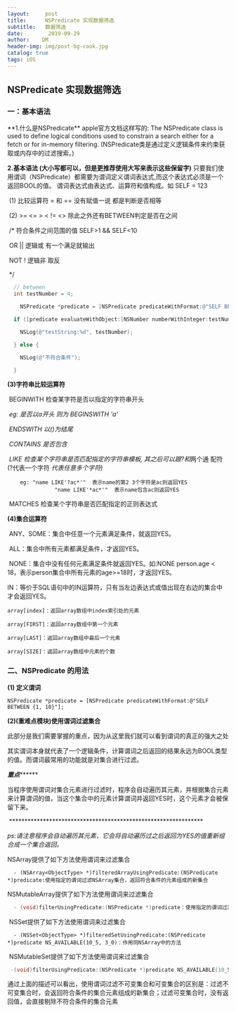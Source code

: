 ```yaml
---
layout:     post
title:     	NSPredicate 实现数据筛选	
subtitle:   数据筛选
date:        2019-09-29
author:    DM
header-img: img/post-bg-cook.jpg
catalog: true
tags: iOS
---
```


## NSPredicate 实现数据筛选

<h3>一：基本语法</h3>
**1.什么是NSPredicate**
     apple官方文档这样写的: The NSPredicate class is used to define logical conditions used to constrain a search either for a fetch or for in-memory filtering.
     (NSPredicate类是通过定义逻辑条件来约束获取或内存中的过滤搜索。)

**2.基本语法  (大小写都可以，但是更推荐使用大写来表示这些保留字)**
 只要我们使用谓词（NSPredicate）都需要为谓词定义谓词表达式,而这个表达式必须是一个返回BOOL的值。
 谓词表达式由表达式、运算符和值构成。如 SELF = 123

​        (1) 比较运算符  = 和 == 没有赋值一说 都是判断是否相等

​        (2) >=  <=  > < != <> 除此之外还有BETWEEN判定是否在之间



​    /*  符合条件之间范围的值  SELF>1  && SELF<10

​        OR  ||  逻辑或 有一个满足就输出

​        NOT !   逻辑非 取反

​     */

```objective-c
  // between
  int testNumber = 4;

	NSPredicate *predicate = [NSPredicate predicateWithFormat:@"SELF BETWEEN {1, 10}"];

  if ([predicate evaluateWithObject:[NSNumber numberWithInteger:testNumber]]) {

    NSLog(@"testString:%d", testNumber);

  } else {

    NSLog(@"不符合条件");

  } 
```

**(3)字符串比较运算符**

​        BEGINWITH 检查某字符是否以指定的字符串开头  

​		*eg: 是否以a开头  则为 BEGINSWITH 'a'*

​        *ENDSWITH  以()为结尾*

​        *CONTAINS  是否包含*

​        *LIKE      检查某个字符串是否匹配指定的字符串模板,  其之后可以跟?和*两个通       配符   (?代表一个字符 *代表任意多个字符)*
```objc
 	eg: "name LIKE'?ac*'"  表示name的第2 3个字符是ac则返回YES
               "name LIKE'*ac*'"  表示name包含ac则返回YES
```



​        MATCHES   检查某个字符串是否匹配指定的正则表达式

**(4)集合运算符**

​     ANY、SOME：集合中任意一个元素满足条件，就返回YES。

​     ALL：集合中所有元素都满足条件，才返回YES。

​     NONE：集合中没有任何元素满足条件就返回YES。如:NONE person.age < 18，表示person集合中所有元素的age>=18时，才返回YES。

​     IN：等价于SQL语句中的IN运算符，只有当左边表达式或值出现在右边的集合中才会返回YES。

 	array[index]：返回array数组中index索引处的元素
	
	array[FIRST]：返回array数组中第一个元素
	
	array[LAST]：返回array数组中最后一个元素
	
	array[SIZE]：返回array数组中元素的个数
	

<h3> 二、NSPredicate 的用法</h3>

**(1) 定义谓词**

	NSPredicate *predicate = [NSPredicate predicateWithFormat:@"SELF BETWEEN {1, 10}"];
  
 **(2)(重难点模块)使用谓词过滤集合**

​        此部分是我们需要掌握的重点，因为从这里我们就可以看到谓词的真正的强大之处

​        其实谓词本身就代表了一个逻辑条件，计算谓词之后返回的结果永远为BOOL类型的值。而谓词最常用的功能就是对集合进行过滤。

​     ***************************重点*********************************

​        <red>当程序使用谓词对集合元素进行过滤时，程序会自动遍历其元素，并根据集合元素来计算谓词的值，当这个集合中的元素计算谓词并返回YES时，这个元素才会被保留下来。</red>

​     ***************************************************************

​     *ps:请注意程序会自动遍历其元素，它会将自动遍历过之后返回为YES的值重新组合成一个集合返回。*



NSArray提供了如下方法使用谓词来过滤集合

```objc
  - (NSArray<ObjectType> *)filteredArrayUsingPredicate:(NSPredicate *)predicate:使用指定的谓词过滤NSArray集合，返回符合条件的元素组成的新集合
```

 NSMutableArray提供了如下方法使用谓词来过滤集合

```objective-c
  - (void)filterUsingPredicate:(NSPredicate *)predicate：使用指定的谓词过滤NSMutableArray，剔除集合中不符合条件的元素
```

​    NSSet提供了如下方法使用谓词来过滤集合

```objc
  - (NSSet<ObjectType> *)filteredSetUsingPredicate:(NSPredicate *)predicate NS_AVAILABLE(10_5, 3_0)：作用同NSArray中的方法
```

​    NSMutableSet提供了如下方法使用谓词来过滤集合

   ```objective-c
	-(void)filterUsingPredicate:(NSPredicate *)predicate NS_AVAILABLE(10_5, 3_0)：作用同NSMutableArray中的方法。
   ```



通过上面的描述可以看出，使用谓词过滤不可变集合和可变集合的区别是：过滤不可变集合时，会返回符合条件的集合元素组成的新集合；过滤可变集合时，没有返回值，会直接剔除不符合条件的集合元素

